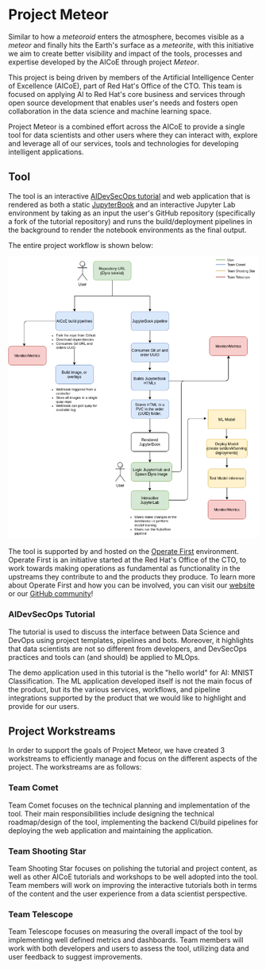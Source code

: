 # Project Meteor

Similar to how a *meteoroid* enters the atmosphere, becomes visible as a *meteor* and finally hits the Earth's surface as a *meteorite*, with this initiative we aim to create better visibility and impact of the tools, processes and expertise developed by the AICoE through project *Meteor*.

This project is being driven by members of the Artificial Intelligence Center of Excellence (AICoE), part of Red Hat's Office of the CTO. This team is focused on applying AI to Red Hat's core business and services through open source development that enables user's needs and fosters open collaboration in the data science and machine learning space.

Project Meteor is a combined effort across the AICoE to provide a single tool for data scientists and other users where they can interact with, explore and leverage all of our services, tools and technologies for developing intelligent applications.

## Tool

The tool is an interactive [AIDevSecOps tutorial](https://github.com/AICoE/elyra-aidevsecops-tutorial) and web application that is rendered as both a static [JupyterBook](https://jupyterbook.org/) and an interactive Jupyter Lab environment by taking as an input the user's GitHub repository (specifically a fork of the tutorial repository) and runs the build/deployment pipelines in the background to render the notebook environments as the final output.

The entire project workflow is shown below:

![Project Workflow](/docs/images/project-flowchart.png)

The tool is supported by and hosted on the [Operate First](https://www.operate-first.cloud/) environment. Operate First is an initiative started at the Red Hat's Office of the CTO, to work towards making operations as fundamental as functionality in the upstreams they contribute to and the products they produce. To learn more about Operate First and how you can be involved, you can visit our [website](https://www.operate-first.cloud/) or our [GitHub community](https://github.com/operate-first)!

### AIDevSecOps Tutorial

The tutorial is used to discuss the interface between Data Science and DevOps using project templates, pipelines and bots. Moreover, it highlights that data scientists are not so different from developers, and DevSecOps practices and tools can (and should) be applied to MLOps.

The demo application used in this tutorial is the "hello world" for AI: MNIST Classification. The ML application developed itself is not the main focus of the product, but its the various services, workflows, and pipeline integrations supported by the product that we would like to highlight and provide for our users.

## Project Workstreams

In order to support the goals of Project Meteor, we have created 3 workstreams to efficiently manage and focus on the different aspects of the project. The workstreams are as follows:

### Team Comet

Team Comet focuses on the technical planning and implementation of the tool. Their main responsibilities include designing the technical roadmap/design of the tool, implementing the backend CI/build pipelines for deploying the web application and maintaining the application.

### Team Shooting Star

Team Shooting Star focuses on polishing the tutorial and project content, as well as other AICoE tutorials and workshops to be well adopted into the tool. Team members will work on improving the interactive tutorials both in terms of the content and the user experience from a data scientist perspective.

### Team Telescope

Team Telescope focuses on measuring the overall impact of the tool by implementing well defined metrics and dashboards. Team members will work with both developers and users to assess the tool, utilizing data and user feedback to suggest improvements.
